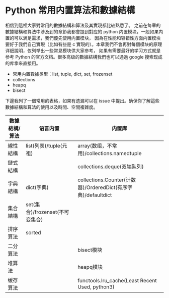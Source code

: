 # Python 常用内置算法和數據結構
相信到這裡大家對常用的數據結構和算法及其實現都比较熟悉了。
之前在每章的數據結構和算法中涉及到的章節我都會提到對应的 python 内置模块，一般如果内置的可以满足需求，我們優先使用内置模块，
因為在性能和容错性方面内置模块要好于我們自己實現（比如有些是 c 實現的）。本章我們不會再對每個模块的原理详细說明，仅列举出一些常見模块供大家参考，
如果有需要最好的学习方式就是参考 Python 的官方文档。很多高级的數據結構我們也可以通過 google 搜索现成的库拿來直接用。

- 常用内置數據类型：list, tuple, dict, set, frozenset
- collections
- heapq
- bisect

下邊我列了一個常用的表格，如果有遗漏可以在 issue 中提出。确保你了解這些數據結構和算法的使用以及時間、空間複雜度。

|  數據結構/算法 | 语言内置                        | 内置库                                                        |
|----------------|---------------------------------|---------------------------------------------------------------|
| 線性結構       | list(列表)/tuple(元祖)          | array(数组，不常用)/collections.namedtuple                    |
| 鏈式結構       |                                 | collections.deque(双端队列)                                   |
| 字典結構       | dict(字典)                      | collections.Counter(计数器)/OrderedDict(有序字典)/defaultdict |
| 集合結構       | set(集合)/frozenset(不可变集合) |                                                               |
| 排序算法       | sorted                          |                                                               |
| 二分算法       |                                 | bisect模块                                                    |
| 堆算法         |                                 | heapq模块                                                     |
| 缓存算法       |                                 | functools.lru_cache(Least Recent Used, python3)               |
